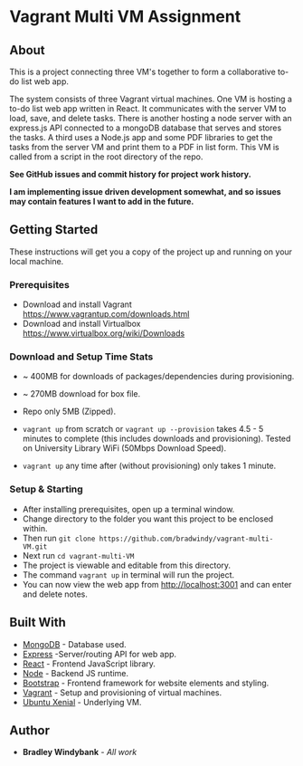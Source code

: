 # Vagrant Multi VM Assignment

## About

This is a project connecting three VM's together to form a collaborative to-do list web app.

The system consists of three Vagrant virtual machines. One VM is hosting a to-do list web app written in React. It communicates with the server VM to load, save, and delete tasks. There is another hosting a node server with an express.js API connected to a mongoDB database that serves and stores the tasks. A third uses a Node.js app and some PDF libraries to get the tasks from the server VM and print them to a PDF in list form. This VM is called from a script in the root directory of the repo.

**See GitHub issues and commit history for project work history.**

**I am implementing issue driven development somewhat, and so issues may contain features I want to add in the future.**

## Getting Started

These instructions will get you a copy of the project up and running on your local machine.

### Prerequisites

- Download and install Vagrant <https://www.vagrantup.com/downloads.html>
- Download and install Virtualbox <https://www.virtualbox.org/wiki/Downloads>

### Download and Setup Time Stats

- ~ 400MB for downloads of packages/dependencies during provisioning.

- ~ 270MB download for box file.

- Repo only 5MB (Zipped).

- `vagrant up` from scratch or `vagrant up --provision` takes 4.5 - 5 minutes to complete (this includes downloads and provisioning). Tested on University Library WiFi (50Mbps Download Speed).

- `vagrant up` any time after (without provisioning) only takes 1 minute.

### Setup & Starting

- After installing prerequisites, open up a terminal window.
- Change directory to the folder you want this project to be enclosed within.
- Then run `git clone https://github.com/bradwindy/vagrant-multi-VM.git`
- Next run `cd vagrant-multi-VM`
- The project is viewable and editable from this directory.
- The command `vagrant up` in terminal will run the project.
- You can now view the web app from <http://localhost:3001> and can enter and delete notes.

## Built With

- [MongoDB](https://github.com/mongodb/mongo) - Database used.
- [Express](https://github.com/expressjs/express) -Server/routing API for web app.
- [React](https://github.com/facebook/react) - Frontend JavaScript library.
- [Node](https://github.com/nodejs/node) - Backend JS runtime.
- [Bootstrap](https://github.com/twbs/bootstrap) - Frontend framework for website elements and styling.
- [Vagrant](https://github.com/hashicorp/vagrant) - Setup and provisioning of virtual machines.
- [Ubuntu Xenial](https://kernel.ubuntu.com/git/) - Underlying VM.

## Author

- **Bradley Windybank** - _All work_
